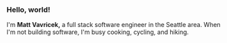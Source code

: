 ### Hello, world!

I'm **Matt Vavricek,** a full stack software engineer in the Seattle area. When I'm not building software, I'm busy cooking, cycling, and hiking.
